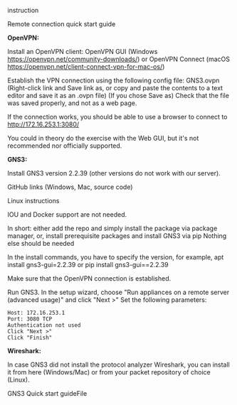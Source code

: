 instruction 

Remote connection quick start guide


**OpenVPN:**

Install an OpenVPN client: OpenVPN GUI (Windows https://openvpn.net/community-downloads/) or OpenVPN Connect (macOS https://openvpn.net/client-connect-vpn-for-mac-os/)

Establish the VPN connection using the following config file: GNS3.ovpn (Right-click link and Save link as, or copy and paste the contents to a text editor and save it as an .ovpn file)
(If you chose Save as) Check that the file was saved properly, and not as a web page.

If the connection works, you should be able to use a browser to connect to   http://172.16.253.1:3080/

You could in theory do the exercise with the Web GUI, but it's not recommended nor officially supported.


**GNS3:**


Install GNS3 version 2.2.39 (other versions do not work with our server). 

GitHub links (Windows, Mac, source code)

Linux instructions

IOU and Docker support are not needed.

In short: either add the repo and simply install the package via package manager, or, install prerequisite packages and install GNS3 via pip
Nothing else should be needed

In the install commands, you have to specify the version, for example, apt install gns3-gui=2.2.39 or pip install gns3-gui==2.2.39

Make sure that the OpenVPN connection is established.

Run GNS3. In the setup wizard, choose "Run appliances on a remote server (advanced usage)" and click "Next >"
Set the following parameters:
```
Host: 172.16.253.1
Port: 3080 TCP
Authentication not used
Click "Next >"
Click "Finish"
```

**Wireshark:**

In case GNS3 did not install the protocol analyzer Wireshark, you can install it from here (Windows/Mac) or from your packet repository of choice (Linux).

GNS3 Quick start guideFile
